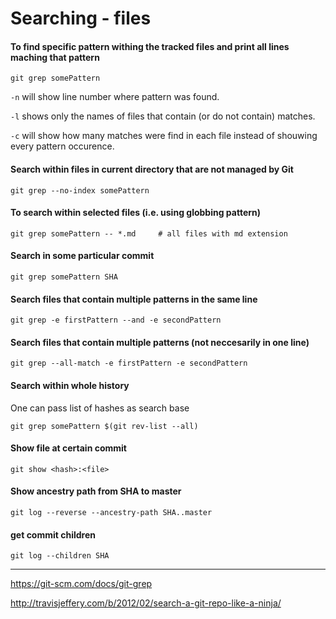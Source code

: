 # Searching - files

#### To find specific pattern withing the tracked files and print all lines maching that pattern

```
git grep somePattern
```

`-n` will show line number where pattern was found. 

`-l` shows only the names of files that contain (or do not contain) matches.

`-c` will show how many matches were find in each file instead of shouwing every pattern occurence.

#### Search within files in current directory that are not managed by Git

```
git grep --no-index somePattern
```

#### To search within selected files (i.e. using globbing pattern)

```
git grep somePattern -- *.md     # all files with md extension
```

#### Search in some particular commit 

```
git grep somePattern SHA
```

#### Search files that contain multiple patterns in the same line 

```
git grep -e firstPattern --and -e secondPattern
```

#### Search files that contain multiple patterns (not neccesarily in one line)

```
git grep --all-match -e firstPattern -e secondPattern
```

#### Search within whole history 

One can pass list of hashes as search base

```
git grep somePattern $(git rev-list --all)
```

#### Show file at certain commit 

```
git show <hash>:<file>

```

#### Show ancestry path from SHA to master

```
git log --reverse --ancestry-path SHA..master
```

#### get commit children

```
git log --children SHA
```

---

https://git-scm.com/docs/git-grep

http://travisjeffery.com/b/2012/02/search-a-git-repo-like-a-ninja/